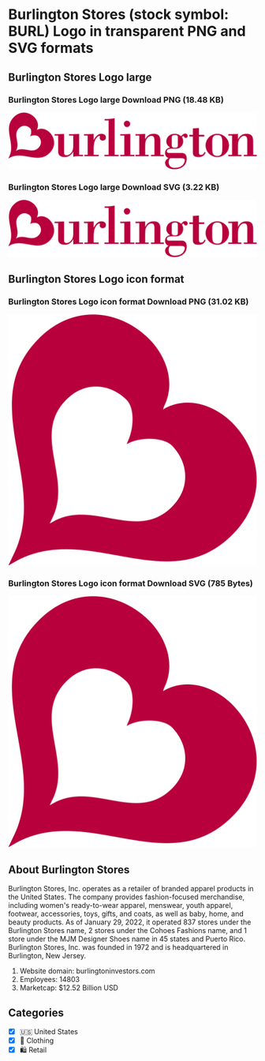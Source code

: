 # Burlington Stores (stock symbol: BURL) Logo in transparent PNG and SVG formats

## Burlington Stores Logo large

### Burlington Stores Logo large Download PNG (18.48 KB)

![Burlington Stores Logo large Download PNG (18.48 KB)](/img/orig/BURL_BIG-f9ad146b.png)

### Burlington Stores Logo large Download SVG (3.22 KB)

![Burlington Stores Logo large Download SVG (3.22 KB)](/img/orig/BURL_BIG-cc51fa6d.svg)

## Burlington Stores Logo icon format

### Burlington Stores Logo icon format Download PNG (31.02 KB)

![Burlington Stores Logo icon format Download PNG (31.02 KB)](/img/orig/BURL-be87ca1e.png)

### Burlington Stores Logo icon format Download SVG (785 Bytes)

![Burlington Stores Logo icon format Download SVG (785 Bytes)](/img/orig/BURL-58a34b9e.svg)

## About Burlington Stores

Burlington Stores, Inc. operates as a retailer of branded apparel products in the United States. The company provides fashion-focused merchandise, including women's ready-to-wear apparel, menswear, youth apparel, footwear, accessories, toys, gifts, and coats, as well as baby, home, and beauty products. As of January 29, 2022, it operated 837 stores under the Burlington Stores name, 2 stores under the Cohoes Fashions name, and 1 store under the MJM Designer Shoes name in 45 states and Puerto Rico. Burlington Stores, Inc. was founded in 1972 and is headquartered in Burlington, New Jersey.

1. Website domain: burlingtoninvestors.com
2. Employees: 14803
3. Marketcap: $12.52 Billion USD


## Categories
- [x] 🇺🇸 United States
- [x] 👚 Clothing
- [x] 🛍️ Retail
